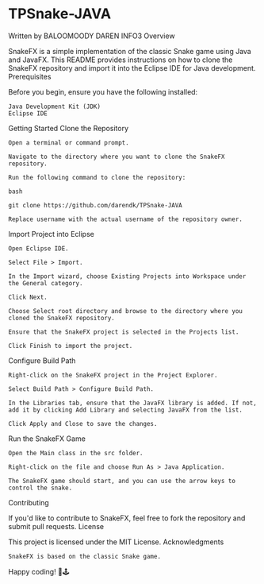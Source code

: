# TPSnake-JAVA
Written by BALOOMOODY DAREN INFO3
Overview

SnakeFX is a simple implementation of the classic Snake game using Java and JavaFX. This README provides instructions on how to clone the SnakeFX repository and import it into the Eclipse IDE for Java development.
Prerequisites

Before you begin, ensure you have the following installed:

    Java Development Kit (JDK)
    Eclipse IDE

Getting Started
Clone the Repository

    Open a terminal or command prompt.

    Navigate to the directory where you want to clone the SnakeFX repository.

    Run the following command to clone the repository:

    bash

    git clone https://github.com/darendk/TPSnake-JAVA

    Replace username with the actual username of the repository owner.

Import Project into Eclipse

    Open Eclipse IDE.

    Select File > Import.

    In the Import wizard, choose Existing Projects into Workspace under the General category.

    Click Next.

    Choose Select root directory and browse to the directory where you cloned the SnakeFX repository.

    Ensure that the SnakeFX project is selected in the Projects list.

    Click Finish to import the project.

Configure Build Path

    Right-click on the SnakeFX project in the Project Explorer.

    Select Build Path > Configure Build Path.

    In the Libraries tab, ensure that the JavaFX library is added. If not, add it by clicking Add Library and selecting JavaFX from the list.

    Click Apply and Close to save the changes.

Run the SnakeFX Game

    Open the Main class in the src folder.

    Right-click on the file and choose Run As > Java Application.

    The SnakeFX game should start, and you can use the arrow keys to control the snake.

Contributing

If you'd like to contribute to SnakeFX, feel free to fork the repository and submit pull requests.
License

This project is licensed under the MIT License.
Acknowledgments

    SnakeFX is based on the classic Snake game.

Happy coding! 🐍🕹️
